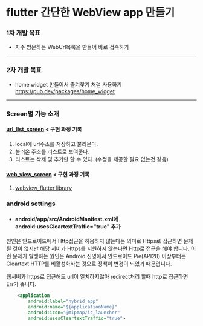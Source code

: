 # flutter 간단한 WebView app 만들기

### 1차 개발 목표

- 자주 방문하는 WebUrl목록을 만들어 바로 접속하기

---

### 2차 개발 목표

- home widget 만들어서 즐겨찾기 처럼 사용하기
  https://pub.dev/packages/home_widget

---

### Screen별 기능 소개

#### [url_list_screen](https://kimjunho97.tistory.com/35) < 구현 과정 기록

1. local에 url주소를 저장하고 불러온다.
2. 불러온 주소를 리스트로 보여준다.
3. 리스트는 삭제 및 추가만 할 수 있다. (수정을 제공할 필요 없는것 같음)

#### [web_view_screen](https://kimjunho97.tistory.com/37) < 구현 과정 기록

1. [webview_flutter library](https://pub.dev/documentation/webview_flutter/latest/webview_flutter/webview_flutter-library.html)

### android settings

- #### android/app/src/AndroidManifest.xml에 android:usesCleartextTraffic="true" 추가

원인은 안드로이드에서 Http접근을 허용하지 않는다는 의미로 Https로 접근하면
문제 될 것이 없지만 해당 서버가 Https를 지원하지 않는다면 Http로 접근을 해야 합니다.
이런 문제가 발생하는 원인은 Android 진영에서 안드로이드 Pie(API28) 이상부터는
Cleartext HTTP를 비활성화하는 것으로 정책이 변경이 되었기 때문입니다.

웹서버가 https로 접근해도 url이 일치하지않아 redirect처리 할때 http로 접근하면 Err가 뜹니다.

```xml
    <application
        android:label="hybrid_app"
        android:name="${applicationName}"
        android:icon="@mipmap/ic_launcher"
        android:usesCleartextTraffic="true">
```
